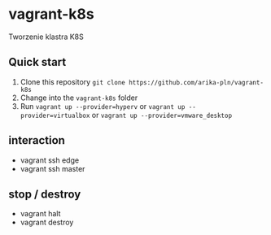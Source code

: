 # vagrant-k8s
Tworzenie klastra K8S


## Quick start
1. Clone this repository `git clone https://github.com/arika-pln/vagrant-k8s`
1. Change into the `vagrant-k8s` folder
1. Run `vagrant up --provider=hyperv` or `vagrant up --provider=virtualbox` or `vagrant up --provider=vmware_desktop`

## interaction
- vagrant ssh edge
- vagrant ssh master


## stop / destroy
- vagrant halt
- vagrant destroy
